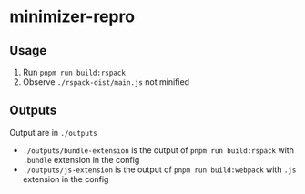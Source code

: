 # minimizer-repro

## Usage

1. Run `pnpm run build:rspack`
2. Observe `./rspack-dist/main.js` not minified

## Outputs

Output are in `./outputs`

- `./outputs/bundle-extension` is the output of `pnpm run build:rspack` with `.bundle` extension in the config
- `./outputs/js-extension` is the output of `pnpm run build:webpack` with `.js` extension in the config
